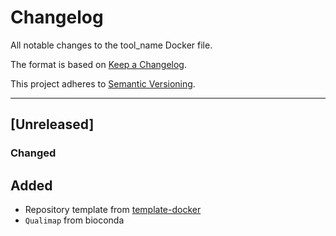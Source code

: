 # Changelog
All notable changes to the tool_name Docker file.

The format is based on [Keep a Changelog](https://keepachangelog.com/en/1.0.0/).

This project adheres to [Semantic Versioning](https://semver.org/spec/v2.0.0.html).

---

## [Unreleased]
### Changed

## Added
- Repository template from [template-docker](https://github.com/uclahs-cds/template-docker)
- `Qualimap` from bioconda
